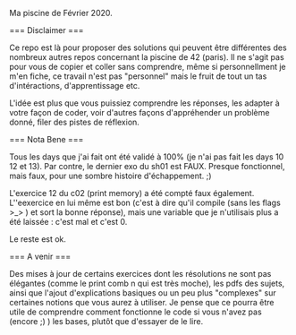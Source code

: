 Ma piscine de Février 2020.

=== Disclaimer ===

Ce repo est là pour proposer des solutions qui peuvent être différentes des nombreux autres repos concernant la piscine de 42 (paris).
Il ne s'agit pas pour vous de copier et coller sans comprendre, même si personnellment je m'en fiche, ce travail n'est pas "personnel" mais le fruit de tout un tas d'intéractions, d'apprentissage etc.

L'idée est plus que vous puissiez comprendre les réponses, les adapter à votre façon de coder, voir d'autres façons d'appréhender un problème donné, filer des pistes de réflexion.

=== Nota Bene ===

Tous les days que j'ai fait ont été validé à 100% (je n'ai pas fait les days 10 12 et 13). Par contre, le dernier exo du sh01 est FAUX. Presque fonctionnel, mais faux, pour une sombre histoire d'échappement. ;)

L'exercice 12 du c02 (print memory) a été compté faux également. L''eexercice en lui même est bon (c'est à dire qu'il compile (sans les flags \>_\> ) et sort la bonne réponse), mais une variable que je n'utilisais plus a été laissée : c'est mal et c'est 0.

Le reste est ok.

=== A venir ===

Des mises à jour de certains exercices dont les résolutions ne sont pas élégantes (comme le print comb n qui est très moche), les pdfs des sujets, ainsi que l'ajout d'explications basiques ou un peu plus "complexes" sur certaines notions que vous aurez à utiliser. Je pense que ce pourra être utile de comprendre comment fonctionne le code si vous n'avez pas (encore ;) ) les bases, plutôt que d'essayer de le lire.
